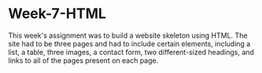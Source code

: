 ﻿# Week-7-HTML

This week's assignment was to build a website skeleton using HTML.  The site had to be three pages and had to include certain elements, including a list, a table, three images, a contact form, two different-sized headings, and links to all of the pages present on each page.
